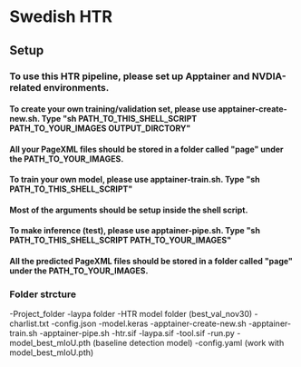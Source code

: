 # Swedish HTR

## Setup
### To use this HTR pipeline, please set up Apptainer and NVDIA-related environments.

#### To create your own training/validation set, please use apptainer-create-new.sh. Type "sh PATH_TO_THIS_SHELL_SCRIPT PATH_TO_YOUR_IMAGES OUTPUT_DIRCTORY"
#### All your PageXML files should be stored in a folder called "page" under the PATH_TO_YOUR_IMAGES.

#### To train your own model, please use apptainer-train.sh. Type "sh PATH_TO_THIS_SHELL_SCRIPT"
#### Most of the arguments should be setup inside the shell script.

#### To make inference (test), please use apptainer-pipe.sh. Type "sh PATH_TO_THIS_SHELL_SCRIPT PATH_TO_YOUR_IMAGES"
#### All the predicted PageXML files should be stored in a folder called "page" under the PATH_TO_YOUR_IMAGES.


### Folder strcture
-Project_folder
        -laypa folder
        -HTR model folder (best_val_nov30)
                -charlist.txt
                -config.json
                -model.keras
        -apptainer-create-new.sh
        -apptainer-train.sh
        -apptainer-pipe.sh
        -htr.sif
        -laypa.sif
        -tool.sif
        -run.py
        -model_best_mIoU.pth (baseline detection model)
        -config.yaml (work with model_best_mIoU.pth)
